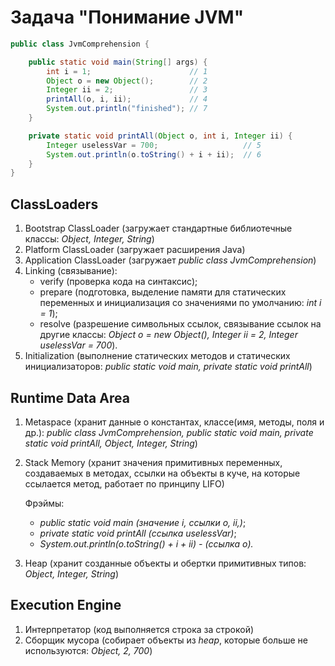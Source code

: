 # Задача "Понимание JVM"

```java
public class JvmComprehension {

    public static void main(String[] args) {
        int i = 1;                      // 1
        Object o = new Object();        // 2
        Integer ii = 2;                 // 3
        printAll(o, i, ii);             // 4
        System.out.println("finished"); // 7
    }

    private static void printAll(Object o, int i, Integer ii) {
        Integer uselessVar = 700;                   // 5
        System.out.println(o.toString() + i + ii);  // 6
    }
}
```


## ClassLoaders

1. Bootstrap ClassLoader (загружает стандартные библиотечные классы: *Object, Integer, String*)
2. Platform ClassLoader (загружает расширения Java)
3. Application ClassLoader (загружает *public class JvmComprehension*)
4. Linking (связывание):
    - verify (проверка кода на синтаксис);
    - prepare (подготовка, выделение памяти для статических переменных и инициализация со значениями по умолчанию: *int i = 1*);
    - resolve (разрешение символьных ссылок, связывание ссылок на другие классы: *Object o = new Object(), Integer ii = 2, Integer uselessVar = 700*).
5. Initialization (выполнение статических методов и статических инициализаторов: *public static void main, private static void printAll*)

## Runtime Data Area

1. Metaspace (хранит данные о константах, классе(имя, методы, поля и др.): *public class JvmComprehension, public static void main, private static void printAll, Object, Integer, String*)
2. Stack Memory (хранит значения примитивных переменных, создаваемых в методах, ссылки на объекты в куче, на которые ссылается метод, работает по принципу LIFO)

   Фрэймы:
   - *public static void main (значение i, ссылки o, ii,)*;
   - *private static void printAll (ссылка uselessVar)*;
   - *System.out.println(o.toString() + i + ii) - (ссылка о).*
3. Heap (хранит созданные объекты и обертки примитивных типов: *Object, Integer, String*)

## Execution Engine

1. Интерпретатор (код выполняется строка за строкой)
2. Сборщик мусора (собирает объекты из *heap*, которые больше не используются: *Object, 2, 700*)


